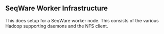 SeqWare Worker Infrastructure
-----------------------------

This does setup for a SeqWare worker node. This consists of the various Hadoop supporting daemons and the NFS client. 
